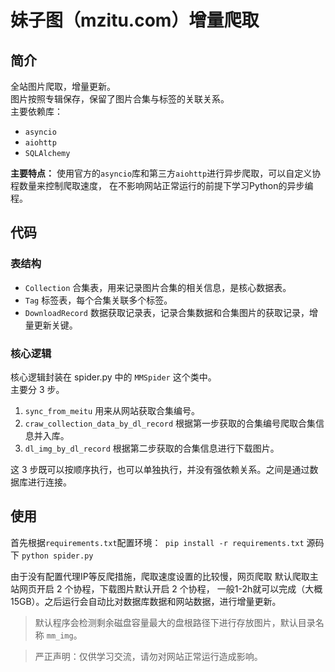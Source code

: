# 妹子图（mzitu.com）增量爬取
## 简介
全站图片爬取，增量更新。  
图片按照专辑保存，保留了图片合集与标签的关联关系。  
主要依赖库：  
- `asyncio`
- `aiohttp`
- `SQLAlchemy`   

**主要特点：** 使用官方的`asyncio`库和第三方`aiohttp`进行异步爬取，可以自定义协程数量来控制爬取速度，
在不影响网站正常运行的前提下学习Python的异步编程。

## 代码
### 表结构    
- `Collection` 合集表，用来记录图片合集的相关信息，是核心数据表。   
- `Tag` 标签表，每个合集关联多个标签。   
- `DownloadRecord` 数据获取记录表，记录合集数据和合集图片的获取记录，增量更新关键。

### 核心逻辑
核心逻辑封装在 spider.py 中的 `MMSpider` 这个类中。          
主要分 3 步。
1. `sync_from_meitu` 用来从网站获取合集编号。    
2. `craw_collection_data_by_dl_record` 根据第一步获取的合集编号爬取合集信息并入库。    
3. `dl_img_by_dl_record` 根据第二步获取的合集信息进行下载图片。  

这 3 步既可以按顺序执行，也可以单独执行，并没有强依赖关系。之间是通过数据库进行连接。      

## 使用   
首先根据`requirements.txt`配置环境：` pip install -r requirements.txt` 
源码下 `python spider.py `    

由于没有配置代理IP等反爬措施，爬取速度设置的比较慢，网页爬取
默认爬取主站网页开启 2 个协程，下载图片默认开启 2 个协程，
一般1-2h就可以完成（大概15GB）。之后运行会自动比对数据库数据和网站数据，进行增量更新。

> 默认程序会检测剩余磁盘容量最大的盘根路径下进行存放图片，默认目录名称 `mm_img`。   

> 严正声明：仅供学习交流，请勿对网站正常运行造成影响。


